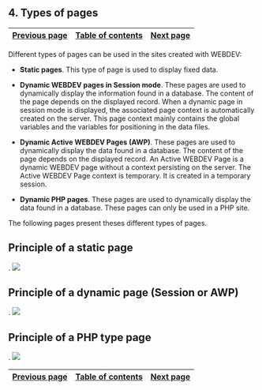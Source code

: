 
## 4. Types of pages
			

| [Previous page](../Concepts_WB/1410087105.md) | [Table of contents](../Concepts_WB/1410087102.md) | [Next page](../Concepts_WB/1410087107.md) |
| --- | --- | --- |



<a name="NOTE1"></a>
<a name="NOTE1_1"></a>
Different types of pages can be used in the sites created with WEBDEV:

- **Static pages**. This type of page is used to display fixed data.

- **Dynamic WEBDEV pages in Session mode**. These pages are used to dynamically display the information found in a database. The content of the page depends on the displayed record.  When a dynamic page in session mode is displayed, the associated page context is automatically created on the server. This page context mainly contains the global variables and the variables for positioning in the data files.

- **Dynamic Active WEBDEV Pages (AWP)**. These pages are used to dynamically display the data found in a database. The content of the page depends on the displayed record.
	An Active WEBDEV Page is a dynamic WEBDEV page without a context persisting on the server. The Active WEBDEV Page context is temporary. It is created in a temporary session. 

- **Dynamic PHP pages**. These pages are used to dynamically display the data found in a database. These pages can only be used in a PHP site.




The following pages present theses different types of pages.

<a name="NOTE2"></a>
<a name="NOTE2_1"></a>


## Principle of a static page
<a name="principle_static_page_ELTTEXTE000144"></a>
.
![](https://doc.pcsoft.fr/en-US/images/image.awp?langid=3&name=P1-principe%20d'une%20page%20statique.gif)


<a name="NOTE4"></a>
<a name="NOTE4_1"></a>


## Principle of a dynamic page (Session or AWP)
<a name="principle_dynamic_page_session_awp_ELTTEXTE000168"></a>
.
![](https://doc.pcsoft.fr/en-US/images/image.awp?langid=3&name=P1-principe%20d'une%20page%20dynamique.gif)


<a name="NOTE5"></a>
<a name="NOTE5_1"></a>


## Principle of a PHP type page
<a name="principle_php_type_page_ELTTEXTE000192"></a>
.
![](https://doc.pcsoft.fr/en-US/images/image.awp?langid=3&name=P1-principe%20d'une%20page%20php.gif)


| [Previous page](../Concepts_WB/1410087105.md) | [Table of contents](../Concepts_WB/1410087102.md) | [Next page](../Concepts_WB/1410087107.md) |
| --- | --- | --- |




